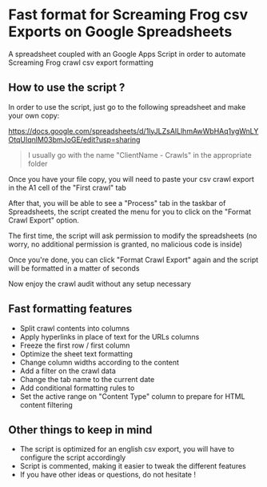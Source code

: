 # Fast format for Screaming Frog csv Exports on Google Spreadsheets

A spreadsheet coupled with an Google Apps Script in order to automate Screaming Frog crawl csv export formatting

## How to use the script ?

In order to use the script, just go to the following spreadsheet and make your own copy:

https://docs.google.com/spreadsheets/d/1lyJLZsAILlhmAwWbHAq1ygWnLYOtqUIqnlM03bmJoGE/edit?usp=sharing

> I usually go with the name "ClientName - Crawls" in the appropriate folder

Once you have your file copy, you will need to paste your csv crawl export in the A1 cell of the "First crawl" tab

After that, you will be able to see a "Process" tab in the taskbar of Spreadsheets, the script created the menu for you to click on the "Format Crawl Export" option.

The first time, the script will ask permission to modify the spreadsheets (no worry, no additional permission is granted, no malicious code is inside)

Once you're done, you can click "Format Crawl Export" again and the script will be formatted in a matter of seconds

Now enjoy the crawl audit without any setup necessary


## Fast formatting features

- Split crawl contents into columns
- Apply hyperlinks in place of text for the URLs columns
- Freeze the first row / first column
- Optimize the sheet text formatting
- Change column widths according to the content
- Add a filter on the crawl data
- Change the tab name to the current date
- Add conditional formatting rules to 
- Set the active range on "Content Type" column to prepare for HTML content filtering


## Other things to keep in mind

- The script is optimized for an english csv export, you will have to configure the script accordingly
- Script is commented, making it easier to tweak the different features
- If you have other ideas or questions, do not hesitate !
